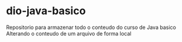 # dio-java-basico
Repositorio para armazenar todo o conteudo do curso de Java basico
Alterando o conteudo de um arquivo de forma local
